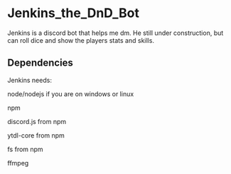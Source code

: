 # Jenkins_the_DnD_Bot
Jenkins is a discord bot that helps me dm. He still under construction, but can roll dice and show the players stats and skills.
## Dependencies
Jenkins needs:

 node/nodejs if you are on windows or linux

 npm
 
 discord.js from npm
 
 ytdl-core from npm
 
 fs from npm
 
 ffmpeg
